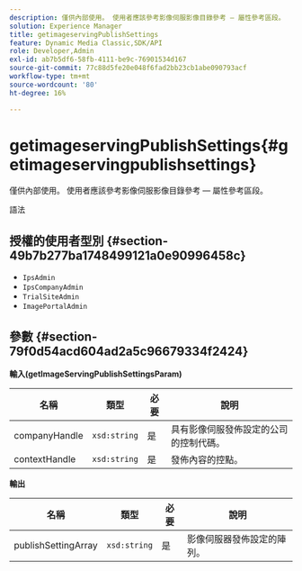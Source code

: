 ```yaml
---
description: 僅供內部使用。 使用者應該參考影像伺服影像目錄參考 — 屬性參考區段。
solution: Experience Manager
title: getimageservingPublishSettings
feature: Dynamic Media Classic,SDK/API
role: Developer,Admin
exl-id: ab7b5df6-58fb-4111-be9c-76901534d167
source-git-commit: 77c88d5fe20e048f6fad2bb23cb1abe090793acf
workflow-type: tm+mt
source-wordcount: '80'
ht-degree: 16%

---
```


# getimageservingPublishSettings{#getimageservingpublishsettings}

僅供內部使用。 使用者應該參考影像伺服影像目錄參考 — 屬性參考區段。

語法

## 授權的使用者型別 {#section-49b7b277ba1748499121a0e90996458c}

* `IpsAdmin`
* `IpsCompanyAdmin`
* `TrialSiteAdmin`
* `ImagePortalAdmin`

## 參數 {#section-79f0d54acd604ad2a5c96679334f2424}

**輸入(getImageServingPublishSettingsParam)**

| 名稱 | 類型 | 必要 | 說明 |
|---|---|---|---|
| companyHandle | `xsd:string` | 是 | 具有影像伺服發佈設定的公司的控制代碼。 |
| contextHandle | `xsd:string` | 是 | 發佈內容的控點。 |

**輸出**

| 名稱 | 類型 | 必要 | 說明 |
|---|---|---|---|
| publishSettingArray | `xsd:string` | 是 | 影像伺服器發佈設定的陣列。 |
